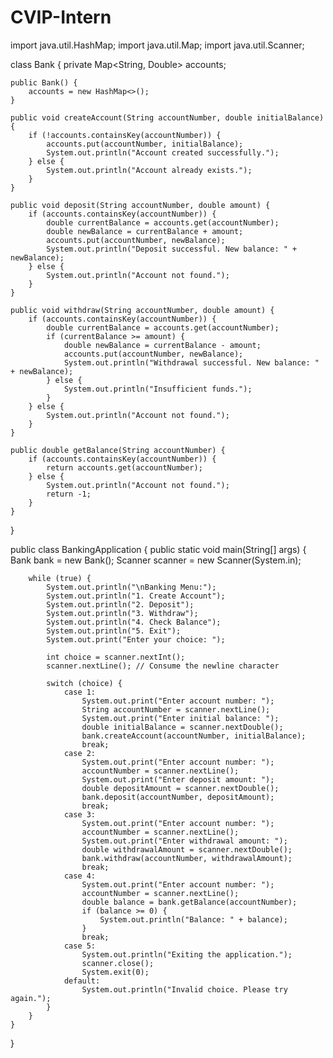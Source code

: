 # CVIP-Intern
 import java.util.HashMap;
import java.util.Map;
import java.util.Scanner;

class Bank {
    private Map<String, Double> accounts;

    public Bank() {
        accounts = new HashMap<>();
    }

    public void createAccount(String accountNumber, double initialBalance) {
        if (!accounts.containsKey(accountNumber)) {
            accounts.put(accountNumber, initialBalance);
            System.out.println("Account created successfully.");
        } else {
            System.out.println("Account already exists.");
        }
    }

    public void deposit(String accountNumber, double amount) {
        if (accounts.containsKey(accountNumber)) {
            double currentBalance = accounts.get(accountNumber);
            double newBalance = currentBalance + amount;
            accounts.put(accountNumber, newBalance);
            System.out.println("Deposit successful. New balance: " + newBalance);
        } else {
            System.out.println("Account not found.");
        }
    }

    public void withdraw(String accountNumber, double amount) {
        if (accounts.containsKey(accountNumber)) {
            double currentBalance = accounts.get(accountNumber);
            if (currentBalance >= amount) {
                double newBalance = currentBalance - amount;
                accounts.put(accountNumber, newBalance);
                System.out.println("Withdrawal successful. New balance: " + newBalance);
            } else {
                System.out.println("Insufficient funds.");
            }
        } else {
            System.out.println("Account not found.");
        }
    }

    public double getBalance(String accountNumber) {
        if (accounts.containsKey(accountNumber)) {
            return accounts.get(accountNumber);
        } else {
            System.out.println("Account not found.");
            return -1;
        }
    }
}

public class BankingApplication {
    public static void main(String[] args) {
        Bank bank = new Bank();
        Scanner scanner = new Scanner(System.in);

        while (true) {
            System.out.println("\nBanking Menu:");
            System.out.println("1. Create Account");
            System.out.println("2. Deposit");
            System.out.println("3. Withdraw");
            System.out.println("4. Check Balance");
            System.out.println("5. Exit");
            System.out.print("Enter your choice: ");

            int choice = scanner.nextInt();
            scanner.nextLine(); // Consume the newline character

            switch (choice) {
                case 1:
                    System.out.print("Enter account number: ");
                    String accountNumber = scanner.nextLine();
                    System.out.print("Enter initial balance: ");
                    double initialBalance = scanner.nextDouble();
                    bank.createAccount(accountNumber, initialBalance);
                    break;
                case 2:
                    System.out.print("Enter account number: ");
                    accountNumber = scanner.nextLine();
                    System.out.print("Enter deposit amount: ");
                    double depositAmount = scanner.nextDouble();
                    bank.deposit(accountNumber, depositAmount);
                    break;
                case 3:
                    System.out.print("Enter account number: ");
                    accountNumber = scanner.nextLine();
                    System.out.print("Enter withdrawal amount: ");
                    double withdrawalAmount = scanner.nextDouble();
                    bank.withdraw(accountNumber, withdrawalAmount);
                    break;
                case 4:
                    System.out.print("Enter account number: ");
                    accountNumber = scanner.nextLine();
                    double balance = bank.getBalance(accountNumber);
                    if (balance >= 0) {
                        System.out.println("Balance: " + balance);
                    }
                    break;
                case 5:
                    System.out.println("Exiting the application.");
                    scanner.close();
                    System.exit(0);
                default:
                    System.out.println("Invalid choice. Please try again.");
            }
        }
    }
}
